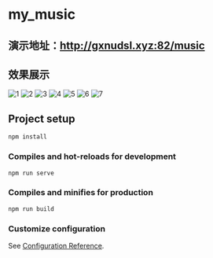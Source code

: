 # my_music

## 演示地址：http://gxnudsl.xyz:82/music

## 效果展示
![1](https://github.com/swifft/musicTool/blob/master/public/images/1.png)
![2](https://github.com/swifft/musicTool/blob/master/public/images/2.png)
![3](https://github.com/swifft/musicTool/blob/master/public/images/3.png)
![4](https://github.com/swifft/musicTool/blob/master/public/images/4.png)
![5](https://github.com/swifft/musicTool/blob/master/public/images/5.png)
![6](https://github.com/swifft/musicTool/blob/master/public/images/6.png)
![7](https://github.com/swifft/musicTool/blob/master/public/images/7.png)

## Project setup
```
npm install
```

### Compiles and hot-reloads for development
```
npm run serve
```

### Compiles and minifies for production
```
npm run build
```

### Customize configuration
See [Configuration Reference](https://cli.vuejs.org/config/).
